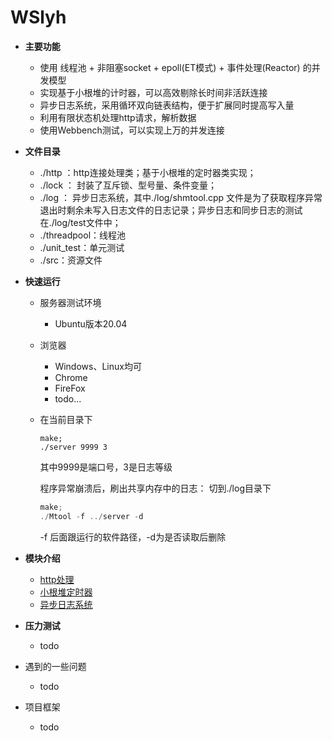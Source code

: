 # WSlyh
- **主要功能**
    - 使用 线程池 + 非阻塞socket + epoll(ET模式) + 事件处理(Reactor) 的并发模型
    - 实现基于小根堆的计时器，可以高效剔除长时间非活跃连接
    - 异步日志系统，采用循环双向链表结构，便于扩展同时提高写入量
    - 利用有限状态机处理http请求，解析数据
    - 使用Webbench测试，可以实现上万的并发连接

- **文件目录**
    - ./http ：http连接处理类；基于小根堆的定时器类实现；
    - ./lock ： 封装了互斥锁、型号量、条件变量；
    - ./log ： 异步日志系统，其中./log/shmtool.cpp 文件是为了获取程序异常退出时剩余未写入日志文件的日志记录；异步日志和同步日志的测试在./log/test文件中；
    - ./threadpool：线程池
    - ./unit_test：单元测试
    - ./src：资源文件


- **快速运行**
    - 服务器测试环境  
        - Ubuntu版本20.04
    - 浏览器
        - Windows、Linux均可
        - Chrome
        - FireFox
        - todo...
    - 在当前目录下
        ```C++;
        make;
        ./server 9999 3
        ```
        其中9999是端口号，3是日志等级

        程序异常崩溃后，刷出共享内存中的日志：
        切到./log目录下
        ```C++
        make;
        ./Mtool -f ../server -d
        ```
        -f 后面跟运行的软件路径，-d为是否读取后删除


- **模块介绍**
    - [http处理](https://github.com/hustlyhang/WSlyh/blob/master/http/README.md)
    - [小根堆定时器](https://github.com/hustlyhang/WSlyh/blob/master/http/README.md)
    - [异步日志系统](https://github.com/hustlyhang/WSlyh/blob/master/log/README.md)


- **压力测试**
    - todo

- 遇到的一些问题  
    - todo

- 项目框架
    - todo
